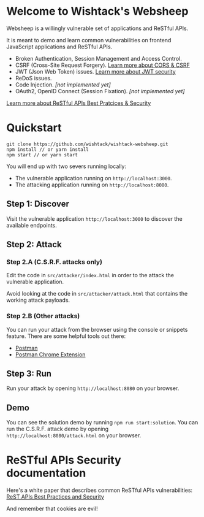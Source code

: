 Welcome to Wishtack's Websheep
=============================

Websheep is a willingly vulnerable set of applications and ReSTful APIs.

It is meant to demo and learn common vulnerabilities on frontend JavaScript applications and ReSTful APIs.
* Broken Authentication, Session Management and Access Control.
* CSRF (Cross-Site Request Forgery). [Learn more about CORS & CSRF](https://blog.wishtack.com/rest-apis-best-practices-and-security/#11.5)
* JWT (Json Web Token) issues. [Learn more about JWT security](https://blog.wishtack.com/rest-apis-best-practices-and-security/#11.10.5)
* ReDoS issues.
* Code Injection. *[not implemented yet]*
* OAuth2, OpenID Connect (Session Fixation). *[not implemented yet]*

[Learn more about ReSTful APIs Best Pratcices & Security](https://blog.wishtack.com/rest-apis-best-practices-and-security/)

# Quickstart

```shell
git clone https://github.com/wishtack/wishtack-websheep.git
npm install // or yarn install
npm start // or yarn start
```

You will end up with two severs running locally:
* The vulnerable application running on `http://localhost:3000`.
* The attacking application running on `http://localhost:8080`.

## Step 1: Discover
Visit the vulnerable application `http://localhost:3000` to discover the available endpoints.

## Step 2: Attack

### Step 2.A (C.S.R.F. attacks only)
Edit the code in `src/attacker/index.html` in order to the attack the vulnerable application.

Avoid looking at the code in `src/attacker/attack.html` that contains the working attack payloads.

### Step 2.B (Other attacks)
You can run your attack from the browser using the console or snippets feature.
There are some helpful tools out there:
* [Postman](https://www.getpostman.com/)
* [Postman Chrome Extension](https://chrome.google.com/webstore/detail/postman/fhbjgbiflinjbdggehcddcbncdddomop?hl=en)

## Step 3: Run
Run your attack by opening `http://localhost:8080` on your browser.

## Demo
You can see the solution demo by running `npm run start:solution`.
You can run the C.S.R.F. attack demo by opening `http://localhost:8080/attack.html` on your browser.

# ReSTful APIs Security documentation
Here's a white paper that describes common ReSTful APIs vulnerabilities: [ReST APIs Best Practices and Security](https://blog.wishtack.com/rest-apis-best-practices-and-security/)

And remember that cookies are evil!
